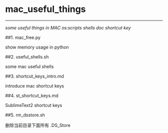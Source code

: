 # mac_useful_things

----

*some useful things in MAC os:scripts shells doc shortcut key*

##1. mac_free.py

show memory usage in python

##2. useful_shells.sh

some mac useful shells

##3. shortcut_keys_intro.md

introduce mac shortcut keys

##4. st_shortcut_keys.md

SublimeText2 shortcut keys

##5. rm_dsstore.sh

删除当前目录下面所有 .DS_Store
